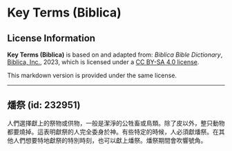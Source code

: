 # Key Terms (Biblica)

## License Information

**Key Terms (Biblica)** is based on and adapted from: _Biblica Bible Dictionary_, [Biblica, Inc.](https://www.biblica.com/), 2023, which is licensed under a [CC BY-SA 4.0 license](https://creativecommons.org/licenses/by-sa/4.0/legalcode.en).

This markdown version is provided under the same license.



--------------------------------

## 燔祭 (id: 232951)

人們選擇獻上的祭物或供物，一般是潔淨的公牲畜或鳥類。除了皮以外，整只動物都要燒掉。這表明獻祭的人完全委身於神。有些特定的時候，人必須獻燔祭。在其他人們想要特地獻祭的特別時刻，也可以獻上燔祭。燔祭期間會吹響號角。


